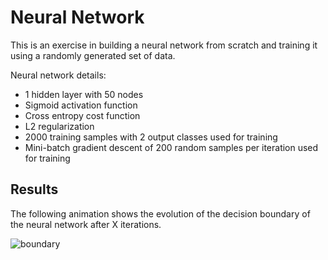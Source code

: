 # Neural Network

This is an exercise in building a neural network from scratch and training it using a randomly generated set of data.

Neural network details:
 - 1 hidden layer with 50 nodes
 - Sigmoid activation function
 - Cross entropy cost function
 - L2 regularization
 - 2000 training samples with 2 output classes used for training
 - Mini-batch gradient descent of 200 random samples per iteration used for training

## Results

The following animation shows the evolution of the decision boundary of the neural network after X iterations.

![boundary](https://github.com/iamshang1/Projects/blob/master/Basic_ML/Neural_Networks/boundary.gif)
